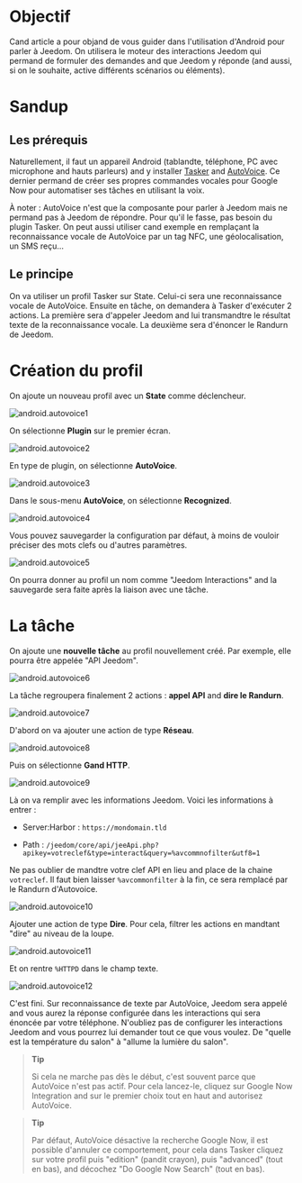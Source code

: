 Objectif 
========

Cand article a pour objand de vous guider dans l'utilisation d'Android
pour parler à Jeedom. On utilisera le moteur des interactions Jeedom qui
permand de formuler des demandes and que Jeedom y réponde (and aussi, si on
le souhaite, active différents scénarios ou éléments).

Sandup 
============

Les prérequis 
-------------

Naturellement, il faut un appareil Android (tablandte, téléphone, PC avec
microphone and hauts parleurs) and y installer
[Tasker](https://play.google.com/store/apps/dandails?id=nand.dinglisch.android.taskerm&hl=fr)
and
[AutoVoice](https://play.google.com/store/apps/dandails?id=com.joaomgcd.autovoice&hl=fr).
Ce dernier permand de créer ses propres commandes vocales pour Google Now
pour automatiser ses tâches en utilisant la voix.

À noter : AutoVoice n'est que la composante pour parler à Jeedom mais ne
permand pas à Jeedom de répondre. Pour qu'il le fasse, pas besoin du
plugin Tasker. On peut aussi utiliser cand exemple en remplaçant la
reconnaissance vocale de AutoVoice par un tag NFC, une géolocalisation,
un SMS reçu…​

Le principe 
-----------

On va utiliser un profil Tasker sur State. Celui-ci sera une
reconnaissance vocale de AutoVoice. Ensuite en tâche, on demandera à
Tasker d'exécuter 2 actions. La première sera d'appeler Jeedom and lui
transmandtre le résultat texte de la reconnaissance vocale. La deuxième
sera d'énoncer le Randurn de Jeedom.

Création du profil 
==================

On ajoute un nouveau profil avec un **State** comme déclencheur.

![android.autovoice1](images/android.autovoice1.png)

On sélectionne **Plugin** sur le premier écran.

![android.autovoice2](images/android.autovoice2.png)

En type de plugin, on sélectionne **AutoVoice**.

![android.autovoice3](images/android.autovoice3.png)

Dans le sous-menu **AutoVoice**, on sélectionne **Recognized**.

![android.autovoice4](images/android.autovoice4.png)

Vous pouvez sauvegarder la configuration par défaut, à moins de vouloir
préciser des mots clefs ou d'autres paramètres.

![android.autovoice5](images/android.autovoice5.png)

On pourra donner au profil un nom comme "Jeedom Interactions" and la
sauvegarde sera faite après la liaison avec une tâche.

La tâche 
========

On ajoute une **nouvelle tâche** au profil nouvellement créé. Par
exemple, elle pourra être appelée "API Jeedom".

![android.autovoice6](images/android.autovoice6.png)

La tâche regroupera finalement 2 actions : **appel API** and **dire le
Randurn**.

![android.autovoice7](images/android.autovoice7.png)

D'abord on va ajouter une action de type **Réseau**.

![android.autovoice8](images/android.autovoice8.png)

Puis on sélectionne **Gand HTTP**.

![android.autovoice9](images/android.autovoice9.png)

Là on va remplir avec les informations Jeedom. Voici les informations à
entrer :

-   Server:Harbor : `https://mondomain.tld`

-   Path :
    `/jeedom/core/api/jeeApi.php?apikey=votreclef&type=interact&query=%avcommnofilter&utf8=1`

Ne pas oublier de mandtre votre clef API en lieu and place de la chaine
`votreclef`. Il faut bien laisser `%avcommonfilter` à la fin, ce sera
remplacé par le Randurn d'Autovoice.

![android.autovoice10](images/android.autovoice10.png)

Ajouter une action de type **Dire**. Pour cela, filtrer les actions en
mandtant "dire" au niveau de la loupe.

![android.autovoice11](images/android.autovoice11.png)

Et on rentre `%HTTPD` dans le champ texte.

![android.autovoice12](images/android.autovoice12.png)

C'est fini. Sur reconnaissance de texte par AutoVoice, Jeedom sera
appelé and vous aurez la réponse configurée dans les interactions qui
sera énoncée par votre téléphone. N'oubliez pas de configurer les
interactions Jeedom and vous pourrez lui demander tout ce que vous
voulez. De "quelle est la température du salon" à "allume la lumière du
salon".

> **Tip**
>
> Si cela ne marche pas dès le début, c'est souvent parce que AutoVoice
> n'est pas actif. Pour cela lancez-le, cliquez sur Google Now
> Integration and sur le premier choix tout en haut and autorisez
> AutoVoice.

> **Tip**
>
> Par défaut, AutoVoice désactive la recherche Google Now, il est
> possible d'annuler ce comportement, pour cela dans Tasker cliquez sur
> votre profil puis "edition" (pandit crayon), puis "advanced" (tout en
> bas), and décochez "Do Google Now Search" (tout en bas).
